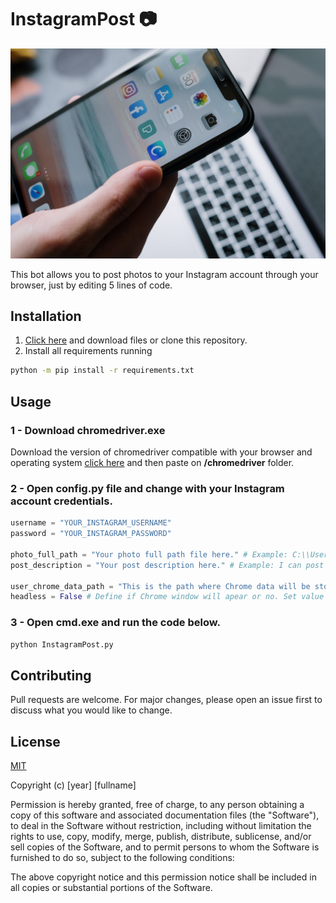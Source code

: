 # InstagramPost 📷

<p align="center">
    <img src="img/photo.jpeg" width="550" title="Instagram Post Image">
</p>
<p>This bot allows you to post photos to your Instagram account through your browser, just by editing 5 lines of code.</p>

## Installation
<ol>
    <li><a href="" target="_blank">Click here</a> and download files or clone this repository.</li>
    <li>Install all requirements running</li>
</ol>

```cmd
python -m pip install -r requirements.txt
```

## Usage

### 1 - Download chromedriver.exe
<p>Download the version of chromedriver compatible with your browser and operating system <a href="https://chromedriver.chromium.org/downloads" target="_blank">click here</a> and then paste on <b>/chromedriver</b> folder.</p>

### 2 - Open <b>config.py</b> file and change with your Instagram account credentials.


```python
username = "YOUR_INSTAGRAM_USERNAME"
password = "YOUR_INSTAGRAM_PASSWORD"

photo_full_path = "Your photo full path file here." # Example: C:\\User\\Images\\photo.jpg
post_description = "Your post description here." # Example: I can post on Instagram without a cell phone ;)

user_chrome_data_path = "This is the path where Chrome data will be stored" # Example: C:\\my_main_project_folder\\user_data_chrome
headless = False # Define if Chrome window will apear or no. Set value True or False
```

### 3 - Open cmd.exe and run the code below.

```cmd
python InstagramPost.py
```

## Contributing
<p>Pull requests are welcome. For major changes, please open an issue first to discuss what you would like to change.</p>

## License
[MIT](https://choosealicense.com/licenses/mit/)

<p>Copyright (c) [year] [fullname]</p>

<p>Permission is hereby granted, free of charge, to any person obtaining a copy
of this software and associated documentation files (the "Software"), to deal
in the Software without restriction, including without limitation the rights
to use, copy, modify, merge, publish, distribute, sublicense, and/or sell
copies of the Software, and to permit persons to whom the Software is
furnished to do so, subject to the following conditions:</p>

<p>The above copyright notice and this permission notice shall be included in all
copies or substantial portions of the Software.</p>